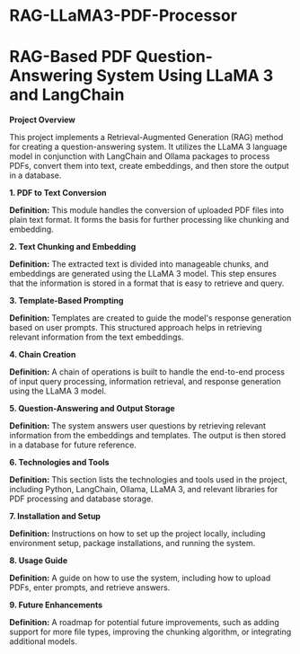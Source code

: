 # RAG-LLaMA3-PDF-Processor

# RAG-Based PDF Question-Answering System Using LLaMA 3 and LangChain

**Project Overview**

This project implements a Retrieval-Augmented Generation (RAG) method for creating a question-answering system. It utilizes the LLaMA 3 language model in conjunction with LangChain and Ollama packages to process PDFs, convert them into text, create embeddings, and then store the output in a database.

**1. PDF to Text Conversion**

**Definition:** This module handles the conversion of uploaded PDF files into plain text format. It forms the basis for further processing like chunking and embedding.

**2. Text Chunking and Embedding**

**Definition:** The extracted text is divided into manageable chunks, and embeddings are generated using the LLaMA 3 model. This step ensures that the information is stored in a format that is easy to retrieve and query.

**3. Template-Based Prompting**

**Definition:** Templates are created to guide the model's response generation based on user prompts. This structured approach helps in retrieving relevant information from the text embeddings.

**4. Chain Creation**

**Definition:** A chain of operations is built to handle the end-to-end process of input query processing, information retrieval, and response generation using the LLaMA 3 model.

**5. Question-Answering and Output Storage**

**Definition:** The system answers user questions by retrieving relevant information from the embeddings and templates. The output is then stored in a database for future reference.

**6. Technologies and Tools**

**Definition:** This section lists the technologies and tools used in the project, including Python, LangChain, Ollama, LLaMA 3, and relevant libraries for PDF processing and database storage.

**7. Installation and Setup**

**Definition:** Instructions on how to set up the project locally, including environment setup, package installations, and running the system.

**8. Usage Guide**

**Definition:** A guide on how to use the system, including how to upload PDFs, enter prompts, and retrieve answers.

**9. Future Enhancements**

**Definition:** A roadmap for potential future improvements, such as adding support for more file types, improving the chunking algorithm, or integrating additional models.
